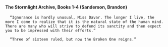 #### The Stormlight Archive, Books 1-4 (Sanderson, Brandon)
      “Ignorance is hardly unusual, Miss Davar. The longer I live, the more I come to realize that it is the natural state of the human mind. There are many who will strive to defend its sanctity and then expect you to be impressed with their efforts.”

      “Three of sixteen ruled, but now the Broken One reigns.”

